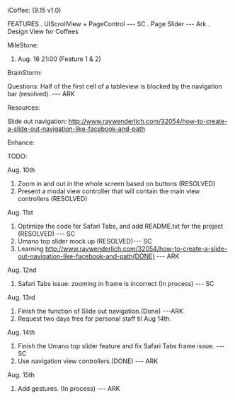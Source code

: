 iCoffee: (9.15 v1.0)

FEATURES
	. UIScrollView + PageControl --- SC 
	. Page Slider  --- Ark
	. Design View for Coffees


MileStone:

1. Aug. 16 21:00 (Feature 1 & 2)


BrainStorm:


Questions:
Half of the first cell of a tableview is blocked by the navigation bar (resolved). --- ARK



Resources:

Slide out navigation:
http://www.raywenderlich.com/32054/how-to-create-a-slide-out-navigation-like-facebook-and-path

Enhance:



TODO:

Aug. 10th

1. Zoom in and out in the whole screen based on buttons (RESOLVED)
2. Present a modal view controller that will contain the main view controllers (RESOLVED)
	
Aug. 11st

1. Optimize the code for Safari Tabs, and add README.txt for the project (RESOLVED) --- SC
2. Umano top slider mock up (RESOLVED)--- SC
3. Learning http://www.raywenderlich.com/32054/how-to-create-a-slide-out-navigation-like-facebook-and-path(DONE)	--- ARK

Aug. 12nd

1. Safari Tabs issue: zooming in frame is incorrect (In process) --- SC

Aug. 13rd
1. Finish the function of Slide out navigation.(Done) ---ARK
2. Request two days free for personal staff til Aug 14th.

Aug. 14th
1. Finish the Umano top slider feature and fix Safari Tabs frame issue. --- SC
2. Use navigation view controllers.(DONE) --- ARK

Aug. 15th
1. Add gestures. (In process) --- ARK

